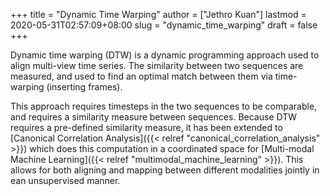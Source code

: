 +++
title = "Dynamic Time Warping"
author = ["Jethro Kuan"]
lastmod = 2020-05-31T02:57:09+08:00
slug = "dynamic_time_warping"
draft = false
+++

Dynamic time warping (DTW) is a dynamic programming approach used to
align multi-view time series. The similarity between two sequences are
measured, and used to find an optimal match between them via
time-warping (inserting frames).

This approach requires timesteps in the two sequences to be
comparable, and requires a similarity measure between sequences.
Because DTW requires a pre-defined similarity measure, it has been
extended to [Canonical Correlation Analysis]({{< relref "canonical_correlation_analysis" >}}) which does this computation
in a coordinated space for [Multi-modal Machine Learning]({{< relref "multimodal_machine_learning" >}}). This allows
for both aligning and mapping between different modalities jointly in
ean unsupervised manner.
